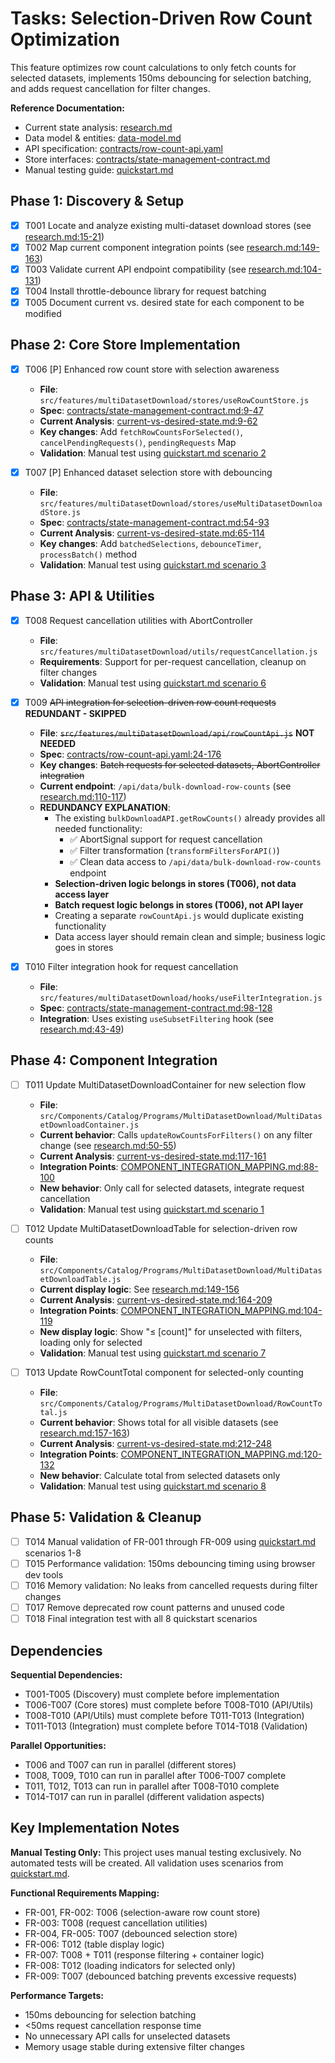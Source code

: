 # Tasks: Selection-Driven Row Count Optimization

This feature optimizes row count calculations to only fetch counts for selected datasets, implements 150ms debouncing for selection batching, and adds request cancellation for filter changes.

**Reference Documentation:**

- Current state analysis: [research.md](research.md)
- Data model & entities: [data-model.md](data-model.md)
- API specification: [contracts/row-count-api.yaml](contracts/row-count-api.yaml)
- Store interfaces: [contracts/state-management-contract.md](contracts/state-management-contract.md)
- Manual testing guide: [quickstart.md](quickstart.md)

## Phase 1: Discovery & Setup

- [x] T001 Locate and analyze existing multi-dataset download stores (see [research.md:15-21](research.md))
- [x] T002 Map current component integration points (see [research.md:149-163](research.md))
- [x] T003 Validate current API endpoint compatibility (see [research.md:104-131](research.md))
- [x] T004 Install throttle-debounce library for request batching
- [x] T005 Document current vs. desired state for each component to be modified

## Phase 2: Core Store Implementation

- [x] T006 [P] Enhanced row count store with selection awareness
  - **File**: `src/features/multiDatasetDownload/stores/useRowCountStore.js`
  - **Spec**: [contracts/state-management-contract.md:9-47](contracts/state-management-contract.md)
  - **Current Analysis**: [current-vs-desired-state.md:9-62](current-vs-desired-state.md)
  - **Key changes**: Add `fetchRowCountsForSelected()`, `cancelPendingRequests()`, `pendingRequests` Map
  - **Validation**: Manual test using [quickstart.md scenario 2](quickstart.md)

- [x] T007 [P] Enhanced dataset selection store with debouncing
  - **File**: `src/features/multiDatasetDownload/stores/useMultiDatasetDownloadStore.js`
  - **Spec**: [contracts/state-management-contract.md:54-93](contracts/state-management-contract.md)
  - **Current Analysis**: [current-vs-desired-state.md:65-114](current-vs-desired-state.md)
  - **Key changes**: Add `batchedSelections`, `debounceTimer`, `processBatch()` method
  - **Validation**: Manual test using [quickstart.md scenario 3](quickstart.md)

## Phase 3: API & Utilities

- [x] T008 Request cancellation utilities with AbortController
  - **File**: `src/features/multiDatasetDownload/utils/requestCancellation.js`
  - **Requirements**: Support for per-request cancellation, cleanup on filter changes
  - **Validation**: Manual test using [quickstart.md scenario 6](quickstart.md)

- [x] T009 ~~API integration for selection-driven row count requests~~ **REDUNDANT - SKIPPED**
  - **File**: ~~`src/features/multiDatasetDownload/api/rowCountApi.js`~~ **NOT NEEDED**
  - **Spec**: [contracts/row-count-api.yaml:24-176](contracts/row-count-api.yaml)
  - **Key changes**: ~~Batch requests for selected datasets, AbortController integration~~
  - **Current endpoint**: `/api/data/bulk-download-row-counts` (see [research.md:110-117](research.md))
  - **REDUNDANCY EXPLANATION**:
    - The existing `bulkDownloadAPI.getRowCounts()` already provides all needed functionality:
      - ✅ AbortSignal support for request cancellation
      - ✅ Filter transformation (`transformFiltersForAPI()`)
      - ✅ Clean data access to `/api/data/bulk-download-row-counts` endpoint
    - **Selection-driven logic belongs in stores (T006), not data access layer**
    - **Batch request logic belongs in stores (T006), not API layer**
    - Creating a separate `rowCountApi.js` would duplicate existing functionality
    - Data access layer should remain clean and simple; business logic goes in stores

- [x] T010 Filter integration hook for request cancellation
  - **File**: `src/features/multiDatasetDownload/hooks/useFilterIntegration.js`
  - **Spec**: [contracts/state-management-contract.md:98-128](contracts/state-management-contract.md)
  - **Integration**: Uses existing `useSubsetFiltering` hook (see [research.md:43-49](research.md))

## Phase 4: Component Integration

- [ ] T011 Update MultiDatasetDownloadContainer for new selection flow
  - **File**: `src/Components/Catalog/Programs/MultiDatasetDownload/MultiDatasetDownloadContainer.js`
  - **Current behavior**: Calls `updateRowCountsForFilters()` on any filter change (see [research.md:50-55](research.md))
  - **Current Analysis**: [current-vs-desired-state.md:117-161](current-vs-desired-state.md)
  - **Integration Points**: [COMPONENT_INTEGRATION_MAPPING.md:88-100](COMPONENT_INTEGRATION_MAPPING.md)
  - **New behavior**: Only call for selected datasets, integrate request cancellation
  - **Validation**: Manual test using [quickstart.md scenario 1](quickstart.md)

- [ ] T012 Update MultiDatasetDownloadTable for selection-driven row counts
  - **File**: `src/Components/Catalog/Programs/MultiDatasetDownload/MultiDatasetDownloadTable.js`
  - **Current display logic**: See [research.md:149-156](research.md)
  - **Current Analysis**: [current-vs-desired-state.md:164-209](current-vs-desired-state.md)
  - **Integration Points**: [COMPONENT_INTEGRATION_MAPPING.md:104-119](COMPONENT_INTEGRATION_MAPPING.md)
  - **New display logic**: Show "≤ [count]" for unselected with filters, loading only for selected
  - **Validation**: Manual test using [quickstart.md scenario 7](quickstart.md)

- [ ] T013 Update RowCountTotal component for selected-only counting
  - **File**: `src/Components/Catalog/Programs/MultiDatasetDownload/RowCountTotal.js`
  - **Current behavior**: Shows total for all visible datasets (see [research.md:157-163](research.md))
  - **Current Analysis**: [current-vs-desired-state.md:212-248](current-vs-desired-state.md)
  - **Integration Points**: [COMPONENT_INTEGRATION_MAPPING.md:120-132](COMPONENT_INTEGRATION_MAPPING.md)
  - **New behavior**: Calculate total from selected datasets only
  - **Validation**: Manual test using [quickstart.md scenario 8](quickstart.md)

## Phase 5: Validation & Cleanup

- [ ] T014 Manual validation of FR-001 through FR-009 using [quickstart.md](quickstart.md) scenarios 1-8
- [ ] T015 Performance validation: 150ms debouncing timing using browser dev tools
- [ ] T016 Memory validation: No leaks from cancelled requests during filter changes
- [ ] T017 Remove deprecated row count patterns and unused code
- [ ] T018 Final integration test with all 8 quickstart scenarios

## Dependencies

**Sequential Dependencies:**

- T001-T005 (Discovery) must complete before implementation
- T006-T007 (Core stores) must complete before T008-T010 (API/Utils)
- T008-T010 (API/Utils) must complete before T011-T013 (Integration)
- T011-T013 (Integration) must complete before T014-T018 (Validation)

**Parallel Opportunities:**

- T006 and T007 can run in parallel (different stores)
- T008, T009, T010 can run in parallel after T006-T007 complete
- T011, T012, T013 can run in parallel after T008-T010 complete
- T014-T017 can run in parallel (different validation aspects)

## Key Implementation Notes

**Manual Testing Only:** This project uses manual testing exclusively. No automated tests will be created. All validation uses scenarios from [quickstart.md](quickstart.md).

**Functional Requirements Mapping:**

- FR-001, FR-002: T006 (selection-aware row count store)
- FR-003: T008 (request cancellation utilities)
- FR-004, FR-005: T007 (debounced selection store)
- FR-006: T012 (table display logic)
- FR-007: T008 + T011 (response filtering + container logic)
- FR-008: T012 (loading indicators for selected only)
- FR-009: T007 (debounced batching prevents excessive requests)

**Performance Targets:**

- 150ms debouncing for selection batching
- <50ms request cancellation response time
- No unnecessary API calls for unselected datasets
- Memory usage stable during extensive filter changes

